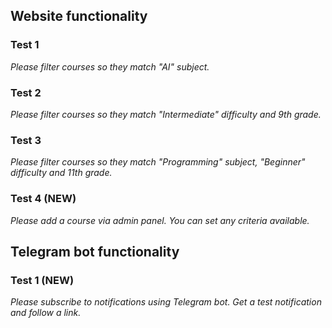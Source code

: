 ## Website functionality

### Test 1
*Please filter courses so they match "AI" subject.*

### Test 2
*Please filter courses so they match "Intermediate" difficulty and 9th grade.*

### Test 3

*Please filter courses so they match "Programming" subject, "Beginner" difficulty and 11th grade.*

### Test 4 (NEW)

*Please add a course via admin panel. You can set any criteria available.*

## Telegram bot functionality

### Test 1 (NEW)

*Please subscribe to notifications using Telegram bot. Get a test notification and follow a link.*

